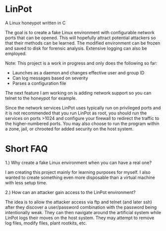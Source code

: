 LinPot
======

A Linux honeypot written in C

The goal is to create a fake Linux environment with configurable network ports that can be opened.
This will hopefully attract potential attackers so that their methods can be learned. The modified
environment can be frozen and saved to disk for forensic analysis. Extensive logging can also be
employed.

Note: This project is a work in progress and only does the following so far:

* Launches as a daemon and changes effective user and group ID
* Can log messages based on severity
* Parses a configuration file

The next feature I am working on is adding network support so you can telnet to the honeypot for
example.

Since the network services LinPot uses typically run on privileged ports and it is not recommended
that you run LinPot as root, you should run the services on ports >1024 and configure your firewall
to redirect the traffic to the higher-numbered ports. You may also choose to run the program within
a zone, jail, or chrooted for added security on the host system.

Short FAQ
=========

1.) Why create a fake Linux environment when you can have a real one?

I am creating this project mainly for learning purposes for myself. I also wanted to create something
even more disposable than a virtual machine with less setup time.

2.) How can an attacker gain access to the LinPot environment?

The idea is to allow the attacker access via ftp and telnet (and later ssh) after they discover a
user/password combination with the password being intentionally weak. They can then navigate around
the artificial system while LinPot logs their moves on the host system. They may attempt to remove
log files, modify files, plant rootkits, etc.
